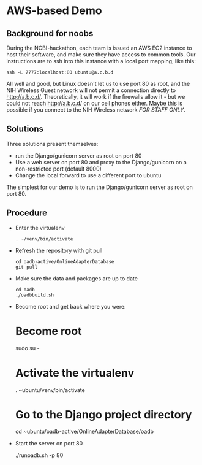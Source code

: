 # AWS-based Demo

## Background for noobs

During the NCBI-hackathon, each team is issued an AWS EC2 instance to host their software,
and make sure they have access to common tools.  Our instructions are to ssh into this instance
with a local port mapping, like this:

    ssh -L 7777:localhost:80 ubuntu@a.c.b.d

All well and good, but Linux doesn't let us to use port 80 as root, and the NIH Wireless Guest
network will not permit a connection directly to http://a.b.c.d/.   Theoretically, it will work
if the firewalls allow it - but we could not reach http://a.b.c.d/ on our cell phones either.
Maybe this is possible if you connect to the NIH Wireless network *FOR STAFF ONLY*.

## Solutions

Three solutions present themselves:

 - run the Django/gunicorn server as root on port 80
 - Use a web server on port 80 and proxy to the Django/gunicorn on a non-restricted port (default 8000)
 - Change the local forward to use a different port to ubuntu

The simplest for our demo is to run the Django/gunicorn server as root on port 80.

## Procedure

- Enter the virtualenv

      . ~/venv/bin/activate

- Refresh the repository with git pull

      cd oadb-active/OnlineAdapterDatabase
      git pull

- Make sure the data and packages are up to date

      cd oadb
      ./oadbbuild.sh

- Become root and get back where you were:

    # Become root
    sudo su -

    # Activate the virtualenv
    . ~ubuntu/venv/bin/activate

    # Go to the Django project directory
    cd ~ubuntu/oadb-active/OnlineAdapterDatabase/oadb

- Start the server on port 80

    ./runoadb.sh -p 80
